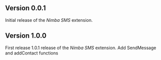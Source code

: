 ## Version 0.0.1

Initial release of the _Nimba SMS_ extension.


## Version 1.0.0

First release 1.0.1 release of the _Nimba SMS_ extension.
Add SendMessage and addContact functions
